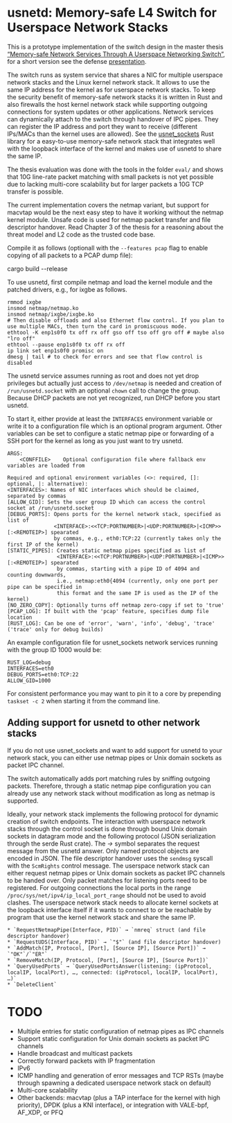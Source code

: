 # usnetd: Memory-safe L4 Switch for Userspace Network Stacks

This is a prototype implementation of the switch design in the master thesis [“Memory-safe Network Services Through A Userspace Networking Switch”](https://LINK-HERE), for a short version see the defense [presentation](https://LINK-HERE).

The switch runs as system service that shares a NIC for multiple userspace network stacks and the Linux kernel network stack.
It allows to use the same IP address for the kernel as for userspace network stacks.
To keep the security benefit of memory-safe network stacks it is written in Rust and also firewalls the host kernel network stack while supporting outgoing connections for system updates or other applications.
Network services can dynamically attach to the switch through handover of IPC pipes. They can register the IP address and port they want to receive (different IPs/MACs than the kernel uses are allowed).
See the [usnet_sockets](https://github.com/ANLAB-KAIST/usnet_sockets) Rust library for a easy-to-use memory-safe network stack that integrates well with the loopback interface of the kernel and makes use of usnetd to share the same IP.

The thesis evaluation was done with the tools in the folder `eval/` and shows that 10G line-rate packet matching with small packets is not yet possible due to lacking multi-core scalability but for larger packets a 10G TCP transfer is possible.

The current implementation covers the netmap variant, but support for macvtap would be the next easy step to have it working without the netmap kernel module.
Unsafe code is used for netmap packet transfer and file descriptor handover. Read Chapter 3 of the thesis for a reasoning about the threat model and L2 code as the trusted code base.

Compile it as follows (optionall with the `--features pcap` flag to enable copying of all packets to a PCAP dump file):

   cargo build --release

To use usnetd, first compile netmap and load the kernel module and the patched drivers, e.g., for ixgbe as follows.

    rmmod ixgbe
    insmod netmap/netmap.ko
    insmod netmap/ixgbe/ixgbe.ko
    # Then disable offloads and also Ethernet flow control. If you plan to use multiple MACs, then turn the card in promiscuous mode.
    ethtool -K enp1s0f0 tx off rx off gso off tso off gro off # maybe also "lro off"
    ethtool --pause enp1s0f0 tx off rx off
    ip link set enp1s0f0 promisc on
    dmesg | tail # to check for errors and see that flow control is disabled

The usnetd service assumes running as root and does not yet drop privileges but actually just access to `/dev/netmap` is needed and creation of `/run/usnetd.socket` with an optional `chown` call to change the group.
Because DHCP packets are not yet recognized, run DHCP before you start usnetd.

To start it, either provide at least the `INTERFACES` environment variable or write it to a configuration file which is an optional program argument.
Other variables can be set to configure a static netmap pipe or forwarding of a SSH port for the kernel as long as you just want to try usnetd.

    ARGS:
        <CONFFILE>    Optional configuration file where fallback env variables are loaded from
    
    Required and optional environment variables (<>: required, []: optional, |: alternative):
    <INTERFACES>: Names of NIC interfaces which should be claimed, separated by commas
    [ALLOW_GID]: Sets the user group ID which can access the control socket at /run/usnetd.socket
    [DEBUG_PORTS]: Opens ports for the kernel network stack, specified as list of
                   <INTERFACE>:<<TCP:PORTNUMBER>|<UDP:PORTNUMBER>|<ICMP>>[:<REMOTEIP>] spearated
                   by commas, e.g., eth0:TCP:22 (currently takes only the first IP of the kernel)
    [STATIC_PIPES]: Creates static netmap pipes specified as list of
                    <INTERFACE>:<<TCP:PORTNUMBER>|<UDP:PORTNUMBER>|<ICMP>>[:<REMOTEIP>] spearated
                    by commas, starting with a pipe ID of 4094 and counting downwards,
                    i.e., netmap:eth0{4094 (currently, only one port per pipe can be specified in
                    this format and the same IP is used as the IP of the kernel)
    [NO_ZERO_COPY]: Optionally turns off netmap zero-copy if set to 'true'
    [PCAP_LOG]: If built with the 'pcap' feature, specifies dump file location
    [RUST_LOG]: Can be one of 'error', 'warn', 'info', 'debug', 'trace' ('trace' only for debug builds)

An example configuration file for usnet_sockets network services running with the group ID 1000 would be:

    RUST_LOG=debug
    INTERFACES=eth0
    DEBUG_PORTS=eth0:TCP:22
    ALLOW_GID=1000

For consistent performance you may want to pin it to a core by prepending `taskset -c 2` when starting it from the command line.

## Adding support for usnetd to other network stacks
If you do not use usnet_sockets and want to add support for usnetd to your network stack, you can either use netmap pipes or Unix domain sockets as packet IPC channel.

The switch automatically adds port matching rules by sniffing outgoing packets.
Therefore, through a static netmap pipe configuration you can already use any network stack without modification as long as netmap is supported.

Ideally, your network stack implements the following protocol for dynamic creation of switch endpoints.
The interaction with userspace network stacks through the control socket is done through bound Unix domain sockets in datagram mode and the following protocol (JSON serialization through the serde Rust crate). The *→* symbol separates the request message from the usnetd answer. Only named protocol objects are encoded in JSON. The file descriptor handover uses the `sendmsg` syscall with the `ScmRights` control message.
The userspace network stack can either request netmap pipes or Unix domain sockets as packet IPC channels to be handed over.
Only packet matches for listening ports need to be registered. For outgoing connections the local ports in the range `/proc/sys/net/ipv4/ip_local_port_range` should not be used to avoid clashes. The userspace network stack needs to allocate kernel sockets at the loopback interface itself if it wants to connect to or be reachable by program that use the kernel network stack and share the same IP.

    * `RequestNetmapPipe(Interface, PID)` → `nmreq` struct (and file descriptor handover)
    * `RequestUDS(Interface, PID)` → `"$"` (and file descriptor handover)
    * `AddMatch(IP, Protocol, [Port], [Source IP], [Source Port])` → `"OK"`/`"ER"`
    * `RemoveMatch(IP, Protocol, [Port], [Source IP], [Source Port])`
    * `QueryUsedPorts` → `QueryUsedPortsAnswer(listening: (ipProtocol, localIP, localPort), …, connected: (ipProtocol, localIP, localPort), …)`
    * `DeleteClient`

# TODO

* Multiple entries for static configuration of netmap pipes as IPC channels
* Support static configuration for Unix domain sockets as packet IPC channels
* Handle broadcast and multicast packets
* Correctly forward packets with IP fragmentation
* IPv6
* ICMP handling and generation of error messages and TCP RSTs (maybe through spawning a dedicated userspace network stack on default)
* Multi-core scalability
* Other backends: macvtap (plus a TAP interface for the kernel with high priority), DPDK (plus a KNI interface), or integration with VALE-bpf, AF_XDP, or PFQ
